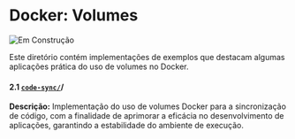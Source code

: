 # Docker: Volumes

![Em Construção](https://img.shields.io/badge/🚧%20Em%20Construção-grey?style=for-the-badge)

Este diretório contém implementações de exemplos que destacam algumas aplicações prática do uso de volumes no Docker.

#### 2.1 [`code-sync/`](code-sync)/
**Descrição:** Implementação do uso de volumes Docker para a sincronização de código, com a finalidade de aprimorar a eficácia no desenvolvimento de aplicações, garantindo a estabilidade do ambiente de execução.
